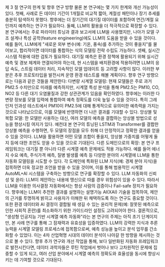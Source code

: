 제 3 절 연구의 한계 및 향후 연구 방향
물론 본 연구에는 몇 가지 한계와 개선 가능성이 있다. 첫째, 사례로 든 데이터 기간이 1개월로 비교적 짧아, 계절성 패턴이나 장기 추세를 충분히 탐색하지 못했다. 향후에는 더 장기간의 대기질 데이터를 포함하여 연간/계절 요인까지 예측하는 연구가 필요하다. 둘째, LLM의 활용을 더 적극적으로 확장할 수 있다. 본 연구에서는 주로 파라미터 튜닝과 결과 보고서에 LLM을 사용했지만, 나아가 모델 구조 설계나 특성 공학(feature engineering)에도 LLM의 도움을 받을 수 있을 것이다. 예를 들어, LLM에게 "새로운 외부 변수(예: 기온, 풍속)를 추가하는 것이 좋을지"를 물어보고, 합리적이면 데이터를 통합하는 식의 모델링 전략 수립도 가능하다. 셋째, 실시간 시스템 적용에 대한 검토가 필요하다. 대기질 예측은 환경 정책에 활용되기 위해 실시간 예측 및 경보 체계와 연결되어야 하는데, 현 시스템을 배치환경에 적용하려면 LLM의 응답 속도, 스트림 데이터 처리, 지속적인 모델 업데이트 등 고려할 사항이 많다. 이러한 부분은 추후 프로토타입을 발전시켜 운영 환경 테스트를 해볼 계획이다.
향후 연구 방향으로는 다음과 같은 것들을 제안한다:
다변량 시계열 모델링: 현재 모델들은 주로 과거 PM2.5 수치만으로 미래를 예측하지만, 시계열 특성 분석을 통해 PM2.5는 PM10, CO, NO2 등 다른 대기 오염물질과 강한 상관관계가 있음을 확인하였다. 향후에는 이러한 다변량 정보를 모델 입력에 통합하여 예측 정확도를 더욱 높일 수 있을 것이다. 특히 그레인저 인과성 테스트에서 PM10이 PM2.5에 대해 통계적으로 유의미한 예측력을 가지는 것으로 나타났으므로, 이를 모델에 반영하면 더 나은 결과를 기대할 수 있다.
앙상블 및 복합 모델: 한 모델만 사용하는 대신, 여러 모델의 예측을 결합하는 앙상블 방법으로 성능을 향상시킬 여지가 있다. 예컨대 본 연구의 튜닝된 LSTM과 Transformer를 결합한 앙상블 예측을 수행하면, 두 모델의 장점을 모두 취해 더 안정적이고 정확한 결과를 얻을 수 있을 것이다. LLM을 활용하면 어떤 모델 조합이 좋을지, 앙상블 가중치를 어떻게 둘지 등에 대한 조언도 얻을 수 있을 것으로 기대된다.
다른 도메인으로의 확장: 본 연구 프레임워크는 대기질 뿐 아니라 다른 시계열 예측 문제에도 적용 가능하다. 예를 들어 에너지 수요 예측, 주식가격 예측, 질병 발생률 예측 등 다양한 분야의 시계열에 LLM을 통한 자동화 모델링을 시도할 수 있다. 각 도메인에 특화된 LLM 지식(예: 경제 분야 지식)을 접목하면 더욱 정교한 조언을 받을 수 있을 것이며, 이를 통해 범용적인 시계열 AutoML+AI 시스템을 구축하는 방향으로 연구를 확장할 수 있다.
LLM 자동화의 신뢰성 및 윤리: LLM이 제안하는 내용에 맹신으로 따를 경우 위험성이 있을 수 있다. 따라서 LLM을 이용한 의사결정 자동화에서는 항상 사람의 검증이나 Fail-safe 장치가 필요하다. 향후에는 LLM이 추천한 결과를 설명하는 설명가능 AI(XAI) 기술을 접목하여, 제안의 근거를 투명하게 밝히고 사용자가 이해한 뒤 채택하도록 하는 연구도 중요할 것이다. 또한 환경 데이터와 AI 결정이 결합될 때 생길 수 있는 윤리적 문제(예: 잘못된 예측으로 인한 사회적 혼란)를 최소화하기 위한 가이드라인 설정도 고려되어야 한다.
결론적으로, "생성형 인공지능 기반 시계열 예측 자동화"라는 본 연구의 주제는 아직 초기 단계이지만, 본 사례 연구를 통해 그 잠재력과 유효성을 입증하였다. LLM의 강력한 지식과 추론 능력을 시계열 모델링 프로세스에 접목함으로써, 예측 성능을 높이고 분석 업무를 간소화할 수 있었다. 이는 4차 산업혁명 시대의 데이터 분석이 나아갈 한 방향을 제시하는 것으로 볼 수 있다. 향후 추가 연구와 개선 작업을 통해, 보다 일반화된 자동화 프레임워크로 발전시킨다면, 데이터 과학자들은 루틴 작업에서 벗어나 보다 고차원적인 문제에 집중할 수 있게 되고, 여러 산업 분야에서 시계열 예측의 정확도와 효율성을 동시에 향상시키는 데 기여할 것으로 기대된다.
